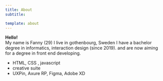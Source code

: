 ```yaml
---
title: About
subtitle: 

template: about
---
```

**Hello!** <br>
My name is Fanny (29)  I live in gothenbourg, Sweden
I have a bachelor degree in informatics, interaction design (since 2019). and are now aiming for a degree in front end developing.  

+ HTML, CSS , javascript 
+ creative suite
+ UXPin, Axure RP, Figma, Adobe XD



 










